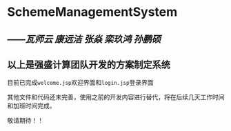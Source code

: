 # SchemeManagementSystem

***——瓦师云 康远洁 张焱 栾玖鸿 孙鹏硕***
------------
## 以上是强盛计算团队开发的方案制定系统

目前已完成`welcome.jsp`欢迎界面和`login.jsp`登录界面

其他文件和代码还未完善，使用之前的开发内容进行替代，将在后续几天工作时间和加班时间完成。

敬请期待！！
